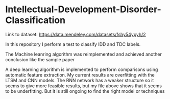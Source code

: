 # Intellectual-Development-Disorder-Classification

Link to dataset: https://data.mendeley.com/datasets/fshy54ypyh/2

In this repository I perform a test to classify IDD and TDC labels.

The Machine leanring algorithm was reimplemented and achieved another conclusion like the sample paper

A deep learning algorithm is implemented to perform comparisons using automatic feature extraction. My current results are overfitting with the LTSM and CNN models. The RNN network has a weaker structure so it seems to give more feasible results, but my file above shows that it seems to be underfitting. But it is still ongoing to find the right model or techniques
